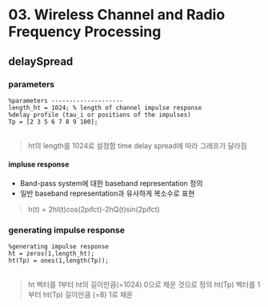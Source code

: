 # 03. Wireless Channel and Radio Frequency Processing
## delaySpread

### parameters

<pre>
<code>%parameters --------------------
length_ht = 1024; % length of channel impulse response 
%delay profile (tau_i or positions of the impulses)
Tp = [2 3 5 6 7 8 9 100];
</code>
</pre>

> ht의 length를 1024로 설정함
> time delay spread에 따라 그래프가 달라짐

#### impluse response
*  Band-pass system에 대한 baseband representation 정의
* 일반 baseband representation과 유사하게 복소수로 표현
> h(t) = 2hI(t)cos(2pifct)-2hQ(t)sin(2pifct)

### generating impulse response
<pre>
<code>%generating impulse response
ht = zeros(1,length_ht);
ht(Tp) = ones(1,length(Tp));
</code>
</pre>

> ht 벡터를 1부터 ht의 길이만큼(=1024) 0으로 채운 것으로 정의
> ht(Tp) 벡터를 1부터 ht(Tp) 길이만큼 (=8) 1로 채운

<!--stackedit_data:
eyJoaXN0b3J5IjpbODQ4MzU3NzEsNTY5MTk2MzI0LDExNjc4MD
Q4MDddfQ==
-->
